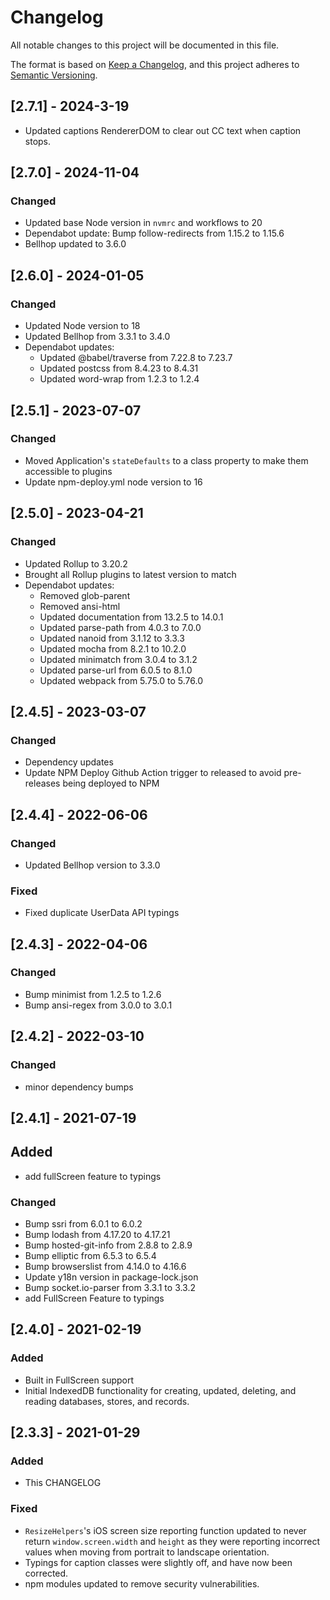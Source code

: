 # Changelog

All notable changes to this project will be documented in this file.

The format is based on [Keep a Changelog](https://keepachangelog.com/en/1.0.0/),
and this project adheres to [Semantic Versioning](https://semver.org/spec/v2.0.0.html).

## [2.7.1] - 2024-3-19

- Updated captions RendererDOM to clear out CC text when caption stops.

## [2.7.0] - 2024-11-04

### Changed
- Updated base Node version in `nvmrc` and workflows to 20
- Dependabot update: Bump follow-redirects from 1.15.2 to 1.15.6
- Bellhop updated to 3.6.0

## [2.6.0] - 2024-01-05

### Changed

- Updated Node version to 18
- Updated Bellhop from 3.3.1 to 3.4.0
- Dependabot updates:
  - Updated @babel/traverse from 7.22.8 to 7.23.7
  - Updated postcss from 8.4.23 to 8.4.31
  - Updated word-wrap from 1.2.3 to 1.2.4

## [2.5.1] - 2023-07-07

### Changed

- Moved Application's `stateDefaults` to a class property to make them accessible to plugins
- Update npm-deploy.yml node version to 16

## [2.5.0] - 2023-04-21

### Changed

- Updated Rollup to 3.20.2
- Brought all Rollup plugins to latest version to match
- Dependabot updates:
  - Removed glob-parent
  - Removed ansi-html
  - Updated documentation from 13.2.5 to 14.0.1
  - Updated parse-path from 4.0.3 to 7.0.0
  - Updated nanoid from 3.1.12 to 3.3.3
  - Updated mocha from 8.2.1 to 10.2.0
  - Updated minimatch from 3.0.4 to 3.1.2
  - Updated parse-url from 6.0.5 to 8.1.0
  - Updated webpack from 5.75.0 to 5.76.0

## [2.4.5] - 2023-03-07

### Changed

- Dependency updates
- Update NPM Deploy Github Action trigger to released to avoid pre-releases being deployed to NPM

## [2.4.4] - 2022-06-06

### Changed

- Updated Bellhop version to 3.3.0

### Fixed

- Fixed duplicate UserData API typings

## [2.4.3] - 2022-04-06

### Changed

- Bump minimist from 1.2.5 to 1.2.6
- Bump ansi-regex from 3.0.0 to 3.0.1

## [2.4.2] - 2022-03-10

### Changed

- minor dependency bumps

## [2.4.1] - 2021-07-19

## Added

- add fullScreen feature to typings

### Changed

- Bump ssri from 6.0.1 to 6.0.2
- Bump lodash from 4.17.20 to 4.17.21
- Bump hosted-git-info from 2.8.8 to 2.8.9
- Bump elliptic from 6.5.3 to 6.5.4
- Bump browserslist from 4.14.0 to 4.16.6
- Update y18n version in package-lock.json
- Bump socket.io-parser from 3.3.1 to 3.3.2
- add FullScreen Feature to typings

## [2.4.0] - 2021-02-19

### Added

- Built in FullScreen support
- Initial IndexedDB functionality for creating, updated, deleting, and reading databases, stores, and records.

## [2.3.3] - 2021-01-29

### Added

- This CHANGELOG

### Fixed

- `ResizeHelpers`'s iOS screen size reporting function updated to never return `window.screen.width` and `height` as they were reporting incorrect values when moving from portrait to landscape orientation.
- Typings for caption classes were slightly off, and have now been corrected.
- npm modules updated to remove security vulnerabilities.
